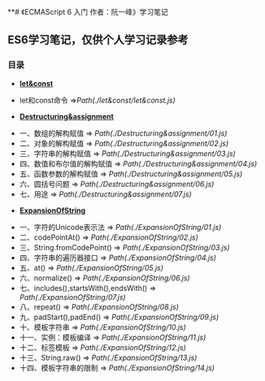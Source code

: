 **# 《ECMAScript 6 入门 作者：阮一峰》学习笔记
## ES6学习笔记，仅供个人学习记录参考
### 目录
 * [**let&const**](#1)
 - let和const命令 =>*Path(./let&const/let&const.js)*
 *  [**Destructuring&assignment**](#2)
 - 一、数组的解构赋值  => *Path(./Destructuring&assignment/01.js)*
 - 二、对象的解构赋值  => *Path(./Destructuring&assignment/02.js)*
 - 三、字符串的解构赋值 => *Path(./Destructuring&assignment/03.js)*
 - 四、数值和布尔值的解构赋值 => *Path(./Destructuring&assignment/04.js)*
 - 五、函数参数的解构赋值 => *Path(./Destructuring&assignment/05.js)*
 - 六、圆括号问题 => *Path(./Destructuring&assignment/06.js)*
 - 七、用途 => *Path(./Destructuring&assignment/07.js)*
 * [**ExpansionOfString**](#3)
 - 一、字符的Unicode表示法 => *Path(./ExpansionOfString/01.js)*
 - 二、codePointAt() => *Path(./ExpansionOfString/02.js)*
 - 三、String.fromCodePoint() => *Path(./ExpansionOfString/03.js)*
 - 四、字符串的遍历器接口 => *Path(./ExpansionOfString/04.js)*
 - 五、at() => *Path(./ExpansionOfString/05.js)*
 - 六、normalize() => *Path(./ExpansionOfString/06.js)*
 - 七、includes(),startsWith(),endsWith() => *Path(./ExpansionOfString/07.js)*
 - 八、repeat() => *Path(./ExpansionOfString/08.js)*
 - 九、padStart(),padEnd() => *Path(./ExpansionOfString/09.js)*
 - 十、模板字符串 => *Path(./ExpansionOfString/10.js)*
 - 十一、实例：模板编译 => *Path(./ExpansionOfString/11.js)*
 - 十二、标签模板 => *Path(./ExpansionOfString/12.js)*
 - 十三、String.raw() => *Path(./ExpansionOfString/13.js)*
 - 十四、模板字符串的限制 => *Path(./ExpansionOfString/14.js)*

